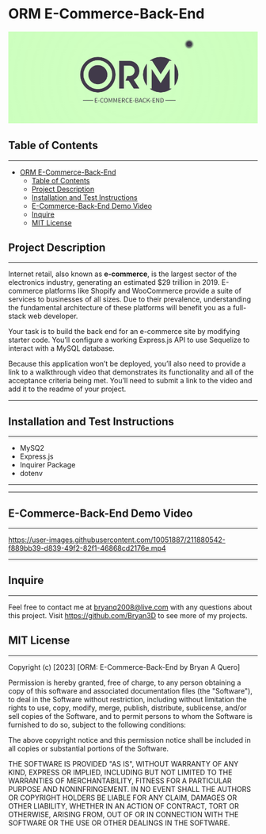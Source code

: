 # ORM E-Commerce-Back-End

<p align="center">
<img src="./Assets/2023-01-10%2016_02_52-Logo%20maker;%20online%20logo%20generator%20-%20LogoAi.com.png"/>
</p>

## Table of Contents

---

- [ORM E-Commerce-Back-End](#orm-e-commerce-back-end)
  - [Table of Contents](#table-of-contents)
  - [Project Description](#project-description)
  - [Installation and Test Instructions](#installation-and-test-instructions)
  - [E-Commerce-Back-End Demo Video](#e-commerce-back-end-demo-video)
  - [Inquire](#inquire)
  - [MIT License](#mit-license)

## Project Description

---
<p>

Internet retail, also known as **e-commerce**, is the largest sector of the electronics industry, generating an estimated $29 trillion in 2019. E-commerce platforms like Shopify and WooCommerce provide a suite of services to businesses of all sizes. Due to their prevalence, understanding the fundamental architecture of these platforms will benefit you as a full-stack web developer.

Your task is to build the back end for an e-commerce site by modifying starter code. You’ll configure a working Express.js API to use Sequelize to interact with a MySQL database.

Because this application won’t be deployed, you’ll also need to provide a link to a walkthrough video that demonstrates its functionality and all of the acceptance criteria being met. You’ll need to submit a link to the video and add it to the readme of your project.

</p>

---

## Installation and Test Instructions

---

- MySQ2
- Express.js
- Inquirer Package
- dotenv

---

---

## E-Commerce-Back-End Demo Video
---


https://user-images.githubusercontent.com/10051887/211880542-f889bb39-d839-49f2-82f1-46868cd2176e.mp4



---

## Inquire

---
Feel free to contact me at bryanq2008@live.com with any questions about this project. Visit <https://github.com/Bryan3D> to see more of my projects.

## MIT License

---

Copyright (c) [2023] [ORM: E-Commerce-Back-End by Bryan A Quero]

Permission is hereby granted, free of charge, to any person obtaining a copy
of this software and associated documentation files (the "Software"), to deal
in the Software without restriction, including without limitation the rights
to use, copy, modify, merge, publish, distribute, sublicense, and/or sell
copies of the Software, and to permit persons to whom the Software is
furnished to do so, subject to the following conditions:

The above copyright notice and this permission notice shall be included in all
copies or substantial portions of the Software.

THE SOFTWARE IS PROVIDED "AS IS", WITHOUT WARRANTY OF ANY KIND, EXPRESS OR
IMPLIED, INCLUDING BUT NOT LIMITED TO THE WARRANTIES OF MERCHANTABILITY,
FITNESS FOR A PARTICULAR PURPOSE AND NONINFRINGEMENT. IN NO EVENT SHALL THE
AUTHORS OR COPYRIGHT HOLDERS BE LIABLE FOR ANY CLAIM, DAMAGES OR OTHER
LIABILITY, WHETHER IN AN ACTION OF CONTRACT, TORT OR OTHERWISE, ARISING FROM,
OUT OF OR IN CONNECTION WITH THE SOFTWARE OR THE USE OR OTHER DEALINGS IN THE
SOFTWARE.
